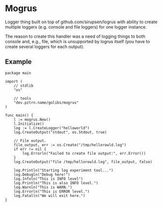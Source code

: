# Mogrus

Logger thing built on top of github.com/sirupsen/logrus with ability to
create multiple loggers (e.g. console and file loggers) for one logger
instance.

The reason to create this handler was a need of logging things to both
console and, e.g., file, which is unsupported by logrus itself (you have
to create several loggers for each output).

## Example

```
package main

import (
    // stdlib
    "os"

    // tools
    "dev.pztrn.name/golibs/mogrus"
)

func main() {
    l := mogrus.New()
    l.Initialize()
    log := l.CreateLogger("helloworld")
    log.CreateOutput("stdout", os.Stdout, true)

    // File output.
    file_output, err := os.Create("/tmp/hellorowld.log")
    if err != nil {
        log.Errorln("Failed to create file output:", err.Error())
    }
    log.CreateOutput("file /tmp/hellorowld.log", file_output, false)

    log.Println("Starting log experiment tool...")
    log.Debugln("Debug here!")
    log.Infoln("This is INFO level")
    log.Println("This is also INFO level.")
    log.Warnln("This is WARN.")
    log.Errorln("This is ERROR level.")
    log.Fatalln("We will exit here.")
}

```
